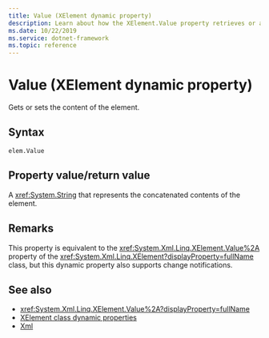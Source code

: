 ```yaml
---
title: Value (XElement dynamic property)
description: Learn about how the XElement.Value property retrieves or applies the content of the element.
ms.date: 10/22/2019
ms.service: dotnet-framework
ms.topic: reference
---
```

# Value (XElement dynamic property)

Gets or sets the content of the element.

## Syntax

```xaml
elem.Value
```

## Property value/return value

A <xref:System.String> that represents the concatenated contents of the element.

## Remarks

This property is equivalent to the <xref:System.Xml.Linq.XElement.Value%2A> property of the <xref:System.Xml.Linq.XElement?displayProperty=fullName> class, but this dynamic property also supports change notifications.

## See also

- <xref:System.Xml.Linq.XElement.Value%2A?displayProperty=fullName>
- [XElement class dynamic properties](attribute-xelement-dynamic-property.md)
- [Xml](xml-xelement-dynamic-property.md)
